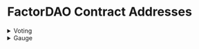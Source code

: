 # FactorDAO Contract Addresses

<details>

<summary>Voting</summary>

* FactorTransparentUpgradeableProxy: [`0xAC0f45D2305a165ced8E73e4eE4542A108d43e54`](https://arbiscan.io/address/0xac0f45d2305a165ced8e73e4ee4542a108d43e54)
* VotingEscrowMainchain (Implementation): [`0x7Bb709d85651DCA26f9F45fDdDf06FF94D506191`](https://arbiscan.io/address/0x7Bb709d85651DCA26f9F45fDdDf06FF94D506191)
* ProxyAdmin: [`0xfec1dd8ee1f0fee80761625bf8d460eb0a9a7833`](https://arbiscan.io/address/0xfec1dd8ee1f0fee80761625bf8d460eb0a9a7833)

</details>

<details>

<summary>Gauge</summary>

* FactorTransparentUpgradeableProxy: [0xB3be741d408C5EAef9eE7D92a401AB6DC80C2585](https://arbiscan.io/address/0xB3be741d408C5EAef9eE7D92a401AB6DC80C2585)
* FactorGaugeControllerMainchain (Implementation): [0xD24286d8561989Ce02FBDF58b4A5382A586F1b9b](https://arbiscan.io/address/0xD24286d8561989Ce02FBDF58b4A5382A586F1b9b)
* ProxyAdmin: [0x249a0df21dfbf1431f8a0ecf6ff31ba5be0d7e1c](https://arbiscan.io/address/0x249a0df21dfbf1431f8a0ecf6ff31ba5be0d7e1c)

</details>
